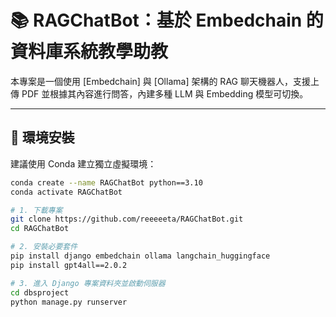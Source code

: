 # 📚 RAGChatBot：基於 Embedchain 的資料庫系統教學助教

本專案是一個使用 [Embedchain] 與 [Ollama] 架構的 RAG 聊天機器人，支援上傳 PDF 並根據其內容進行問答，內建多種 LLM 與 Embedding 模型可切換。

---

## 🚀 環境安裝

建議使用 Conda 建立獨立虛擬環境：

```bash
conda create --name RAGChatBot python==3.10
conda activate RAGChatBot

# 1. 下載專案
git clone https://github.com/reeeeeta/RAGChatBot.git
cd RAGChatBot

# 2. 安裝必要套件
pip install django embedchain ollama langchain_huggingface
pip install gpt4all==2.0.2

# 3. 進入 Django 專案資料夾並啟動伺服器
cd dbsproject
python manage.py runserver
```
